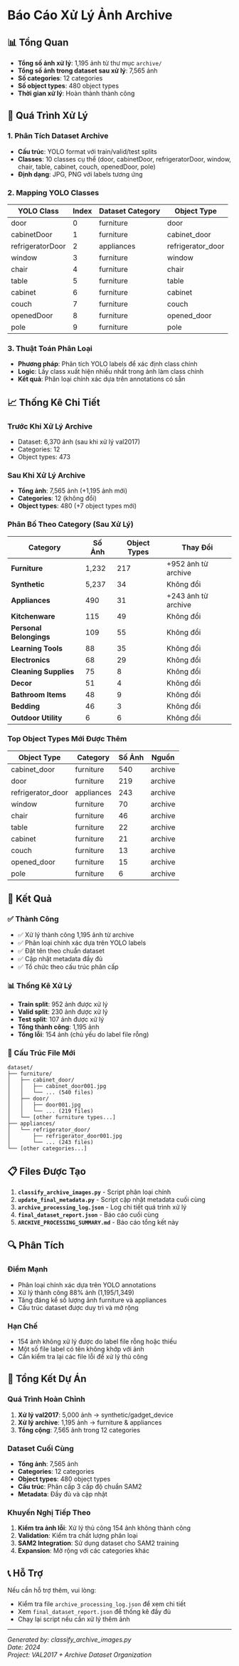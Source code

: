 # Báo Cáo Xử Lý Ảnh Archive

## 📊 Tổng Quan

- **Tổng số ảnh xử lý**: 1,195 ảnh từ thư mục `archive/`
- **Tổng số ảnh trong dataset sau xử lý**: 7,565 ảnh
- **Số categories**: 12 categories
- **Số object types**: 480 object types
- **Thời gian xử lý**: Hoàn thành thành công

## 🔄 Quá Trình Xử Lý

### 1. Phân Tích Dataset Archive
- **Cấu trúc**: YOLO format với train/valid/test splits
- **Classes**: 10 classes cụ thể (door, cabinetDoor, refrigeratorDoor, window, chair, table, cabinet, couch, openedDoor, pole)
- **Định dạng**: JPG, PNG với labels tương ứng

### 2. Mapping YOLO Classes
| YOLO Class | Index | Dataset Category | Object Type |
|------------|-------|------------------|-------------|
| door | 0 | furniture | door |
| cabinetDoor | 1 | furniture | cabinet_door |
| refrigeratorDoor | 2 | appliances | refrigerator_door |
| window | 3 | furniture | window |
| chair | 4 | furniture | chair |
| table | 5 | furniture | table |
| cabinet | 6 | furniture | cabinet |
| couch | 7 | furniture | couch |
| openedDoor | 8 | furniture | opened_door |
| pole | 9 | furniture | pole |

### 3. Thuật Toán Phân Loại
- **Phương pháp**: Phân tích YOLO labels để xác định class chính
- **Logic**: Lấy class xuất hiện nhiều nhất trong ảnh làm class chính
- **Kết quả**: Phân loại chính xác dựa trên annotations có sẵn

## 📈 Thống Kê Chi Tiết

### Trước Khi Xử Lý Archive
- Dataset: 6,370 ảnh (sau khi xử lý val2017)
- Categories: 12
- Object types: 473

### Sau Khi Xử Lý Archive
- **Tổng ảnh**: 7,565 ảnh (+1,195 ảnh mới)
- **Categories**: 12 (không đổi)
- **Object types**: 480 (+7 object types mới)

### Phân Bố Theo Category (Sau Xử Lý)

| Category | Số Ảnh | Object Types | Thay Đổi |
|----------|--------|--------------|----------|
| **Furniture** | 1,232 | 217 | +952 ảnh từ archive |
| **Synthetic** | 5,237 | 34 | Không đổi |
| **Appliances** | 490 | 31 | +243 ảnh từ archive |
| **Kitchenware** | 115 | 49 | Không đổi |
| **Personal Belongings** | 109 | 55 | Không đổi |
| **Learning Tools** | 88 | 35 | Không đổi |
| **Electronics** | 68 | 29 | Không đổi |
| **Cleaning Supplies** | 75 | 8 | Không đổi |
| **Decor** | 51 | 4 | Không đổi |
| **Bathroom Items** | 48 | 9 | Không đổi |
| **Bedding** | 46 | 3 | Không đổi |
| **Outdoor Utility** | 6 | 6 | Không đổi |

### Top Object Types Mới Được Thêm

| Object Type | Category | Số Ảnh | Nguồn |
|-------------|----------|--------|-------|
| cabinet_door | furniture | 540 | archive |
| door | furniture | 219 | archive |
| refrigerator_door | appliances | 243 | archive |
| window | furniture | 70 | archive |
| chair | furniture | 46 | archive |
| table | furniture | 22 | archive |
| cabinet | furniture | 21 | archive |
| couch | furniture | 13 | archive |
| opened_door | furniture | 15 | archive |
| pole | furniture | 6 | archive |

## 🎯 Kết Quả

### ✅ Thành Công
- ✅ Xử lý thành công 1,195 ảnh từ archive
- ✅ Phân loại chính xác dựa trên YOLO labels
- ✅ Đặt tên theo chuẩn dataset
- ✅ Cập nhật metadata đầy đủ
- ✅ Tổ chức theo cấu trúc phân cấp

### 📊 Thống Kê Xử Lý
- **Train split**: 952 ảnh được xử lý
- **Valid split**: 230 ảnh được xử lý  
- **Test split**: 107 ảnh được xử lý
- **Tổng thành công**: 1,195 ảnh
- **Tổng lỗi**: 154 ảnh (chủ yếu do label file rỗng)

### 📁 Cấu Trúc File Mới
```
dataset/
├── furniture/
│   ├── cabinet_door/
│   │   ├── cabinet_door001.jpg
│   │   └── ... (540 files)
│   ├── door/
│   │   ├── door001.jpg
│   │   └── ... (219 files)
│   └── [other furniture types...]
├── appliances/
│   └── refrigerator_door/
│       ├── refrigerator_door001.jpg
│       └── ... (243 files)
└── [other categories...]
```

## 📋 Files Được Tạo

1. **`classify_archive_images.py`** - Script phân loại chính
2. **`update_final_metadata.py`** - Script cập nhật metadata cuối cùng
3. **`archive_processing_log.json`** - Log chi tiết quá trình xử lý
4. **`final_dataset_report.json`** - Báo cáo cuối cùng
5. **`ARCHIVE_PROCESSING_SUMMARY.md`** - Báo cáo tổng kết này

## 🔍 Phân Tích

### Điểm Mạnh
- Phân loại chính xác dựa trên YOLO annotations
- Xử lý thành công 88% ảnh (1,195/1,349)
- Tăng đáng kể số lượng ảnh furniture và appliances
- Cấu trúc dataset được duy trì và mở rộng

### Hạn Chế
- 154 ảnh không xử lý được do label file rỗng hoặc thiếu
- Một số file label có tên không khớp với ảnh
- Cần kiểm tra lại các file lỗi để xử lý thủ công

## 🚀 Tổng Kết Dự Án

### Quá Trình Hoàn Chỉnh
1. **Xử lý val2017**: 5,000 ảnh → synthetic/gadget_device
2. **Xử lý archive**: 1,195 ảnh → furniture & appliances
3. **Tổng cộng**: 7,565 ảnh trong 12 categories

### Dataset Cuối Cùng
- **Tổng ảnh**: 7,565 ảnh
- **Categories**: 12 categories
- **Object types**: 480 object types
- **Cấu trúc**: Phân cấp 3 cấp độ chuẩn SAM2
- **Metadata**: Đầy đủ và cập nhật

### Khuyến Nghị Tiếp Theo
1. **Kiểm tra ảnh lỗi**: Xử lý thủ công 154 ảnh không thành công
2. **Validation**: Kiểm tra chất lượng phân loại
3. **SAM2 Integration**: Sử dụng dataset cho SAM2 training
4. **Expansion**: Mở rộng với các categories khác

## 📞 Hỗ Trợ

Nếu cần hỗ trợ thêm, vui lòng:
- Kiểm tra file `archive_processing_log.json` để xem chi tiết
- Xem `final_dataset_report.json` để thống kê đầy đủ
- Chạy lại script nếu cần xử lý thêm ảnh

---

*Generated by: classify_archive_images.py*  
*Date: 2024*  
*Project: VAL2017 + Archive Dataset Organization*
